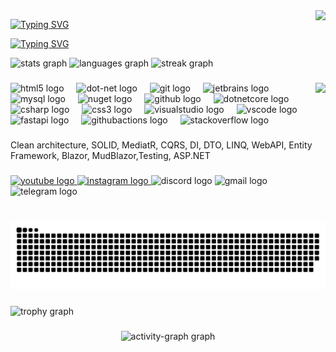 <img align="right" src="https://visitor-badge.laobi.icu/badge?page_id=Avazbek22.Avazbek22&left_text=Profile%20visitors"  />

<p align="left">
<a href="https://git.io/typing-svg"><img src="https://readme-typing-svg.herokuapp.com?font=Cascadia+code+Light&size=60&duration=4000&pause=1000&color=F70000&repeat=false&width=550&height=100&lines=Avazbek+Olimov" alt="Typing SVG" /></a>
</p>

<p align="left">
   <a href="https://git.io/typing-svg"><img src="https://readme-typing-svg.herokuapp.com?font=Cascadia+code+Light&size=40&duration=4000&pause=1000&color=42F7DD&width=700&height=100&lines=Junior+software+developer;Always+learning+new+things" alt="Typing SVG" /></a>
</p>


<div align="left">
  <img src="https://github-readme-stats.vercel.app/api?username=Avazbek22&hide_title=false&hide_rank=false&show_icons=true&include_all_commits=true&count_private=true&disable_animations=false&theme=radical&locale=en&hide_border=true&order=1" height="150" alt="stats graph"  />
  <img src="https://github-readme-stats.vercel.app/api/top-langs?username=Avazbek22&locale=en&hide_title=false&layout=compact&card_width=320&langs_count=5&theme=radical&hide_border=true&order=2" height="150" alt="languages graph"  />
  <img src="https://streak-stats.demolab.com?user=Avazbek22&locale=en&mode=daily&theme=radical&hide_border=true&border_radius=10&order=3" height="150" alt="streak graph"  />
</div>

###

<img align="right" height="150" src="https://media.giphy.com/media/v1.Y2lkPTc5MGI3NjExYm05NXE0eWRtY2l5eDhsdnEyeGZxemxmNmdka3IyNW5renR0MjQ3aSZlcD12MV9naWZzX3NlYXJjaCZjdD1n/VTtANKl0beDFQRLDTh/giphy.gif"  />

###

<div align="left">
  <img src="https://img.shields.io/badge/HTML5-E34F26?logo=html5&logoColor=white&style=for-the-badge" height="30" alt="html5 logo"  />
  <img width="12" />
  <img src="https://img.shields.io/badge/.NET-512BD4?logo=dotnet&logoColor=white&style=for-the-badge" height="30" alt="dot-net logo"  />
  <img width="12" />
  <img src="https://img.shields.io/badge/Git-F05032?logo=git&logoColor=white&style=for-the-badge" height="30" alt="git logo"  />
  <img width="12" />
  <img src="https://img.shields.io/badge/JetBrains-000000?logo=jetbrains&logoColor=white&style=for-the-badge" height="30" alt="jetbrains logo"  />
  <img width="12" />
  <img src="https://img.shields.io/badge/MySQL-4479A1?logo=mysql&logoColor=white&style=for-the-badge" height="30" alt="mysql logo"  />
  <img width="12" />
  <img src="https://img.shields.io/badge/NuGet-004880?logo=nuget&logoColor=white&style=for-the-badge" height="30" alt="nuget logo"  />
  <img width="12" />
  <img src="https://skillicons.dev/icons?i=github" height="30" alt="github logo"  />
  <img width="12" />
  <img src="https://cdn.jsdelivr.net/gh/devicons/devicon/icons/dotnetcore/dotnetcore-original.svg" height="30" alt="dotnetcore logo"  />
  <img width="12" />
  <img src="https://cdn.jsdelivr.net/gh/devicons/devicon/icons/csharp/csharp-original.svg" height="30" alt="csharp logo"  />
  <img width="12" />
  <img src="https://skillicons.dev/icons?i=css" height="30" alt="css3 logo"  />
  <img width="12" />
  <img src="https://cdn.jsdelivr.net/gh/devicons/devicon/icons/visualstudio/visualstudio-plain.svg" height="30" alt="visualstudio logo"  />
  <img width="12" />
  <img src="https://cdn.jsdelivr.net/gh/devicons/devicon/icons/vscode/vscode-original.svg" height="30" alt="vscode logo"  />
  <img width="12" />
  <img src="https://skillicons.dev/icons?i=fastapi" height="30" alt="fastapi logo"  />
  <img width="12" />
  <img src="https://skillicons.dev/icons?i=githubactions" height="30" alt="githubactions logo"  />
  <img width="12" />
  <img src="https://cdn.simpleicons.org/stackoverflow/F58025" height="30" alt="stackoverflow logo"  />
</div>

###

<div align="left">
</div>

###

<div align="left">
</div>

###

<p align="left">Clean architecture, SOLID, MediatR, CQRS, DI, DTO, LINQ, WebAPI, Entity Framework, Blazor, MudBlazor,Testing, ASP.NET</p>

###

<div align="left">
</div>

###

<div align="left">
  <a href="https://www.youtube.com/@IT-Life" target="_blank">
    <img src="https://img.shields.io/static/v1?message=Youtube&logo=youtube&label=&color=FF0000&logoColor=white&labelColor=&style=for-the-badge" height="35" alt="youtube logo"  />
  </a>
  <a href="https://www.instagram.com/avazbek_olimov_1722/" target="_blank">
    <img src="https://img.shields.io/static/v1?message=Instagram&logo=instagram&label=&color=E4405F&logoColor=white&labelColor=&style=for-the-badge" height="35" alt="instagram logo"  />
  </a>
  <img src="https://img.shields.io/static/v1?message=Discord&logo=discord&label=&color=7289DA&logoColor=white&labelColor=&style=for-the-badge" height="35" alt="discord logo"  />
  <img src="https://img.shields.io/static/v1?message=Gmail&logo=gmail&label=&color=D14836&logoColor=white&labelColor=&style=for-the-badge" height="35" alt="gmail logo"  />
  <img src="https://img.shields.io/static/v1?message=Telegram&logo=telegram&label=&color=2CA5E0&logoColor=white&labelColor=&style=for-the-badge" height="35" alt="telegram logo"  />
</div>

###

<div align="left">
</div>

###

<br clear="both">

<picture>
  <source media="(prefers-color-scheme: dark)" srcset="https://raw.githubusercontent.com/Avazbek22/Avazbek22/output/github-snake-dark.svg" />
  <source media="(prefers-color-scheme: light)" srcset="https://raw.githubusercontent.com/Avazbek22/Avazbek22/output/github-snake.svg" />
  <img alt="github-snake" src="https://raw.githubusercontent.com/Avazbek22/Avazbek22/output/github-snake.svg" />
</picture>

###

<p align="left"></p>

###

<div align="left">
  <img src="https://github-profile-trophy.vercel.app?username=Avazbek22&theme=darkhub&column=-1&row=1&margin-w=8&margin-h=8&no-bg=false&no-frame=true&order=4" height="150" alt="trophy graph"  />
</div>

###

<p align="left"></p>

###

<div align="center">
  <img src="https://github-readme-activity-graph.vercel.app/graph?username=Avazbek22&radius=16&theme=react&area=true&order=5&hide_border=true" height="300" alt="activity-graph graph"  />
</div>

###
